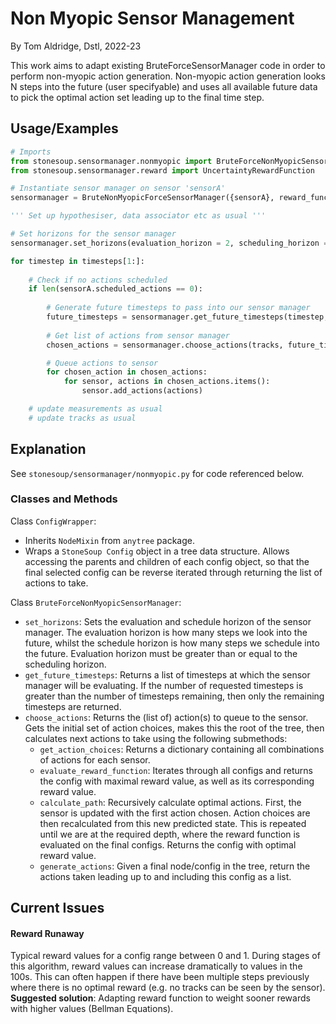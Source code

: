 
# Non Myopic Sensor Management

By Tom Aldridge, Dstl, 2022-23

This work aims to adapt existing BruteForceSensorManager code in order to perform non-myopic action generation. Non-myopic action generation looks N steps into the future (user specifyable) and uses all available future data to pick the optimal action set leading up to the final time step. 

## Usage/Examples

```python
# Imports
from stonesoup.sensormanager.nonmyopic import BruteForceNonMyopicSensorManager 
from stonesoup.sensormanager.reward import UncertaintyRewardFunction

# Instantiate sensor manager on sensor 'sensorA'
sensormanager = BruteNonMyopicForceSensorManager({sensorA}, reward_function)

''' Set up hypothesiser, data associator etc as usual '''

# Set horizons for the sensor manager
sensormanager.set_horizons(evaluation_horizon = 2, scheduling_horizon = 2)

for timestep in timesteps[1:]:
    
    # Check if no actions scheduled
    if len(sensorA.scheduled_actions == 0):
        
        # Generate future timesteps to pass into our sensor manager
        future_timesteps = sensormanager.get_future_timesteps(timestep, timesteps)
        
        # Get list of actions from sensor manager
        chosen_actions = sensormanager.choose_actions(tracks, future_timesteps)

        # Queue actions to sensor
        for chosen_action in chosen_actions:
            for sensor, actions in chosen_actions.items():
                sensor.add_actions(actions)

    # update measurements as usual
    # update tracks as usual
```


## Explanation

See ```stonesoup/sensormanager/nonmyopic.py``` for code referenced below.

### Classes and Methods
Class ```ConfigWrapper```:
 - Inherits ```NodeMixin``` from ```anytree``` package. 
 - Wraps a ```StoneSoup Config``` object in a tree data structure. Allows accessing the parents and children of each config object, so that the final selected config can be reverse iterated through returning the list of actions to take.

Class ```BruteForceNonMyopicSensorManager```:
 - ```set_horizons```: Sets the evaluation and schedule horizon of the sensor manager. The evaluation horizon is how many steps we look into the future, whilst the schedule horizon is how many steps we schedule into the future. Evaluation horizon must be greater than or equal to the scheduling horizon.
 - ```get_future_timesteps```: Returns a list of timesteps at which the sensor manager will be evaluating. If the number of requested timesteps is greater than the number of timesteps remaining, then only the remaining timesteps are returned.
 - ```choose_actions```: Returns the (list of) action(s) to queue to the sensor. Gets the initial set of action choices, makes this the root of the tree, then calculates next actions to take using the following submethods:
    - ```get_action_choices```: Returns a dictionary containing all combinations of actions for each sensor.
    - ```evaluate_reward_function```: Iterates through all configs and returns the config with maximal reward value, as well as its corresponding reward value.
    - ```calculate_path```: Recursively calculate optimal actions. First, the sensor is updated with the first action chosen. Action choices are then recalculated from this new predicted state. This is repeated until we are at the required depth, where the reward function is evaluated on the final configs. Returns the config with optimal reward value.
    - ```generate_actions```: Given a final node/config in the tree, return the actions taken leading up to and including this config as a list.

## Current Issues

#### Reward Runaway

Typical reward values for a config range between 0 and 1. During stages of this algorithm, reward values can increase dramatically to values in the 100s. This can often happen if there have been multiple steps previously where there is no optimal reward (e.g. no tracks can be seen by the sensor). **Suggested solution**: Adapting reward function to weight sooner rewards with higher values (Bellman Equations). 


